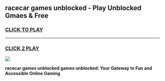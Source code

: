 
## racecar games unblocked - Play Unblocked Gmaes & Free
<h3>
<a href="https://news.freeplayer.one?title=racecar_games_unblocked&ref=23F">CLICK TO PLAY</a></h3>
<hr>

<h3>
<a href="https://news.freeplayer.one?title=racecar_games_unblocked&ref=23F">CLICK 2 PLAY</a>
  
</h3>

<a href="https://news.freeplayer.one?title=racecar_games_unblocked&ref=23F/"><img src="https://clearcache.store/games.png"></a>


**racecar games unblocked games unblocked: Your Gateway to Fun and Accessible Online Gaming**
